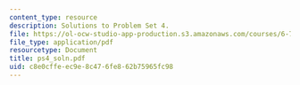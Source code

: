 ```yaml
---
content_type: resource
description: Solutions to Problem Set 4.
file: https://ol-ocw-studio-app-production.s3.amazonaws.com/courses/6-777j-design-and-fabrication-of-microelectromechanical-devices-spring-2007/c8e0cffeec9e8c476fe862b75965fc98_ps4_soln.pdf
file_type: application/pdf
resourcetype: Document
title: ps4_soln.pdf
uid: c8e0cffe-ec9e-8c47-6fe8-62b75965fc98
---
```

